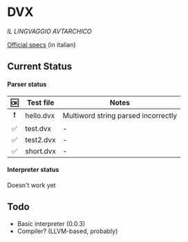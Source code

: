 # DVX
*IL LINGVAGGIO AVTARCHICO*

[Official specs](https://docs.google.com/document/d/1bEthVgMkEh19b75PKIgeyw4iFHJ7ZS6lVh7fNSCW_SY/edit?usp=sharing) (in italian)

## Current Status

#### Parser status

| :ok:                     | Test file   | Notes                               |
|:------------------------:|-------------|-------------------------------------|
| :heavy_exclamation_mark: | hello.dvx   | Multiword string parsed incorrectly |
| :white_check_mark:       | test.dvx    | -                                   |
| :white_check_mark:       | test2.dvx   | -                                   |
| :white_check_mark:       | short.dvx   | -                                   |

#### Interpreter status

Doesn't work yet

## Todo

- Basic interpreter (0.0.3)
- Compiler? (LLVM-based, probably)
